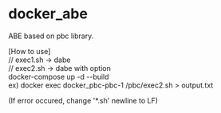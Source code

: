 # docker_abe
ABE based on pbc library.

[How to use] \
// exec1.sh -> dabe \
// exec2.sh -> dabe with option \
docker-compose up -d --build \
ex) docker exec docker_pbc-pbc-1 /pbc/exec2.sh > output.txt 

(If error occured, change '*.sh' newline to LF)
